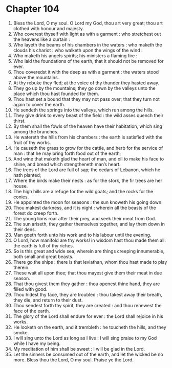 # Chapter 104

1. Bless the Lord, O my soul. O Lord my God, thou art very great; thou art clothed with honour and majesty.
2. Who coverest thyself with light as with a garment : who stretchest out the heavens like a curtain :
3. Who layeth the beams of his chambers in the waters : who maketh the clouds his chariot : who walketh upon the wings of the wind :
4. Who maketh his angels spirits; his ministers a flaming fire :
5. Who laid the foundations of the earth, that it should not be removed for ever.
6. Thou coveredst it with the deep as with a garment : the waters stood above the mountains.
7. At thy rebuke they fled; at the voice of thy thunder they hasted away.
8. They go up by the mountains; they go down by the valleys unto the place which thou hast founded for them.
9. Thou hast set a bound that they may not pass over; that they turn not again to cover the earth.
10. He sendeth the springs into the valleys, which run among the hills.
11. They give drink to every beast of the field : the wild asses quench their thirst.
12. By them shall the fowls of the heaven have their habitation, which sing among the branches.
13. He watereth the hills from his chambers : the earth is satisfied with the fruit of thy works.
14. He causeth the grass to grow for the cattle, and herb for the service of man : that he may bring forth food out of the earth;
15. And wine that maketh glad the heart of man, and oil to make his face to shine, and bread which strengtheneth man’s heart.
16. The trees of the Lord are full of sap; the cedars of Lebanon, which he hath planted;
17. Where the birds make their nests : as for the stork, the fir trees are her house.
18. The high hills are a refuge for the wild goats; and the rocks for the conies.
19. He appointed the moon for seasons : the sun knoweth his going down.
20. Thou makest darkness, and it is night : wherein all the beasts of the forest do creep forth.
21. The young lions roar after their prey, and seek their meat from God.
22. The sun ariseth, they gather themselves together, and lay them down in their dens.
23. Man goeth forth unto his work and to his labour until the evening.
24. O Lord, how manifold are thy works! in wisdom hast thou made them all: the earth is full of thy riches.
25. So is this great and wide sea, wherein are things creeping innumerable, both small and great beasts.
26. There go the ships : there is that leviathan, whom thou hast made to play therein.
27. These wait all upon thee; that thou mayest give them their meat in due season.
28. That thou givest them they gather : thou openest thine hand, they are filled with good.
29. Thou hidest thy face, they are troubled : thou takest away their breath, they die, and return to their dust.
30. Thou sendest forth thy spirit, they are created : and thou renewest the face of the earth.
31. The glory of the Lord shall endure for ever : the Lord shall rejoice in his works.
32. He looketh on the earth, and it trembleth : he toucheth the hills, and they smoke.
33. I will sing unto the Lord as long as I live : I will sing praise to my God while I have my being.
34. My meditation of him shall be sweet : I will be glad in the Lord.
35. Let the sinners be consumed out of the earth, and let the wicked be no more. Bless thou the Lord, O my soul. Praise ye the Lord.

